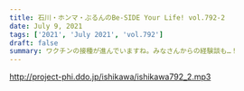 ```yaml
---
title: 石川・ホンマ・ぶるんのBe-SIDE Your Life! vol.792-2
date: July 9, 2021
tags: ['2021', 'July 2021', 'vol.792']
draft: false
summary: ワクチンの接種が進んでいますね。みなさんからの経験談も…！
---
```


http://project-phi.ddo.jp/ishikawa/ishikawa792_2.mp3